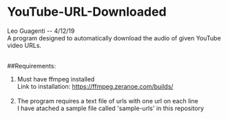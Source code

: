 # YouTube-URL-Downloaded<br>
Leo Guagenti -- 4/12/19<br>
A program designed to automatically download the audio of given YouTube video URLs.<br><br>

##Requirements:<br>
1) Must have ffmpeg installed<br>
Link to installation: https://ffmpeg.zeranoe.com/builds/<br><br>
2) The program requires a text file of urls with one url on each line<br>
I have atached a sample file called 'sample-urls' in this repository




